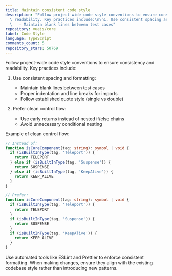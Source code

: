 ```yaml
---
title: Maintain consistent code style
description: "Follow project-wide code style conventions to ensure consistency and\
  \ readability. Key practices include:\n\n1. Use consistent spacing and formatting:\n\
  \   - Maintain blank lines between test cases"
repository: vuejs/core
label: Code Style
language: TypeScript
comments_count: 5
repository_stars: 50769
---
```


Follow project-wide code style conventions to ensure consistency and readability. Key practices include:

1. Use consistent spacing and formatting:
   - Maintain blank lines between test cases
   - Proper indentation and line breaks for imports
   - Follow established quote style (single vs double)

2. Prefer clean control flow:
   - Use early returns instead of nested if/else chains
   - Avoid unnecessary conditional nesting

Example of clean control flow:
```typescript
// Instead of:
function isCoreComponent(tag: string): symbol | void {
  if (isBuiltInType(tag, 'Teleport')) {
    return TELEPORT
  } else if (isBuiltInType(tag, 'Suspense')) {
    return SUSPENSE
  } else if (isBuiltInType(tag, 'KeepAlive')) {
    return KEEP_ALIVE
  }
}

// Prefer:
function isCoreComponent(tag: string): symbol | void {
  if (isBuiltInType(tag, 'Teleport')) {
    return TELEPORT
  }
  if (isBuiltInType(tag, 'Suspense')) {
    return SUSPENSE
  }
  if (isBuiltInType(tag, 'KeepAlive')) {
    return KEEP_ALIVE
  }
}
```

Use automated tools like ESLint and Prettier to enforce consistent formatting. When making changes, ensure they align with the existing codebase style rather than introducing new patterns.